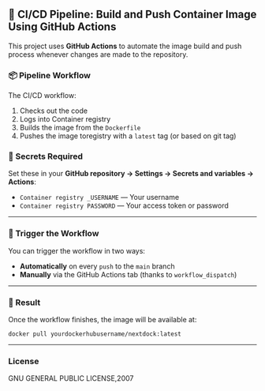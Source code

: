 
## 🚀 CI/CD Pipeline: Build and Push Container Image Using GitHub Actions

This project uses **GitHub Actions** to automate the  image build and push process whenever changes are made to the repository.

### 📦 Pipeline Workflow

The CI/CD workflow:

1. Checks out the code
2. Logs into Container registry
3. Builds the  image from the `Dockerfile`
4. Pushes the image toregistry with a `latest` tag (or based on git tag)




### 🔐 Secrets Required

Set these in your **GitHub repository → Settings → Secrets and variables → Actions**:

* `Container registry _USERNAME` — Your username
* `Container registry PASSWORD` — Your  access token or password

---

### 🧪 Trigger the Workflow

You can trigger the workflow in two ways:

* **Automatically** on every `push` to the `main` branch
* **Manually** via the GitHub Actions tab (thanks to `workflow_dispatch`)

---

### 🐳 Result

Once the workflow finishes, the image will be available at:

```
docker pull yourdockerhubusername/nextdock:latest
```

---

### License

GNU GENERAL PUBLIC LICENSE,2007


